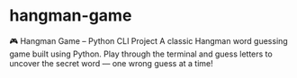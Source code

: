 # hangman-game
🎮 Hangman Game – Python CLI Project A classic Hangman word guessing game built using Python. Play through the terminal and guess letters to uncover the secret word — one wrong guess at a time!

